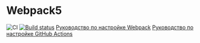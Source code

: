# Webpack5
![CI](https://github.com/andreytver84/ahj-1/actions/workflows/web.yml/badge.svg)
[![Build status](https://ci.appveyor.com/api/projects/status/i73vr0kh8pj33udc/branch/main?svg=true)](https://ci.appveyor.com/project/andreytver84/ahj-1/branch/main)
[Руководство по настройке Webpack](https://webpack.js.org/guides/)
[Руководство по настройке GitHub Actions](https://docs.github.com/en/actions/quickstart)
